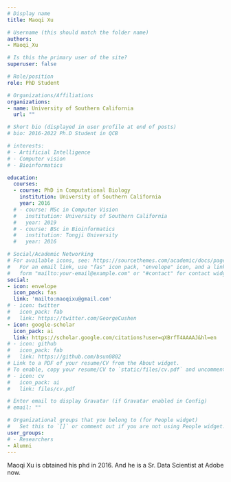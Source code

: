 ```yaml
---
# Display name
title: Maoqi Xu

# Username (this should match the folder name)
authors:
- Maoqi_Xu

# Is this the primary user of the site?
superuser: false

# Role/position
role: PhD Student

# Organizations/Affiliations
organizations:
- name: University of Southern California
  url: ""

# Short bio (displayed in user profile at end of posts)
# bio: 2016-2022 Ph.D Student in QCB

# interests:
# - Artificial Intelligence
# - Computer vision
# - Bioinformatics

education:
  courses:
  - course: PhD in Computational Biology
    institution: University of Southern California
    year: 2016
  # - course: MSc in Computer Vision
  #   institution: University of Southern California
  #   year: 2019
  # - course: BSc in Bioinformatics
  #   institution: Tongji University
  #   year: 2016

# Social/Academic Networking
# For available icons, see: https://sourcethemes.com/academic/docs/page-builder/#icons
#   For an email link, use "fas" icon pack, "envelope" icon, and a link in the
#   form "mailto:your-email@example.com" or "#contact" for contact widget.
social:
- icon: envelope
  icon_pack: fas
  link: 'mailto:maoqixu@gmail.com'
# - icon: twitter
#   icon_pack: fab
#   link: https://twitter.com/GeorgeCushen
- icon: google-scholar
  icon_pack: ai
  link: https://scholar.google.com/citations?user=qXBrfT4AAAAJ&hl=en
# - icon: github
#   icon_pack: fab
#   link: https://github.com/bsun0802
# Link to a PDF of your resume/CV from the About widget.
# To enable, copy your resume/CV to `static/files/cv.pdf` and uncomment the lines below.
# - icon: cv
#   icon_pack: ai
#   link: files/cv.pdf

# Enter email to display Gravatar (if Gravatar enabled in Config)
# email: ""

# Organizational groups that you belong to (for People widget)
#   Set this to `[]` or comment out if you are not using People widget.
user_groups:
# - Researchers
- Alumni
---
```


Maoqi Xu is obtained his phd in 2016. And he is a Sr. Data Scientist at Adobe now.